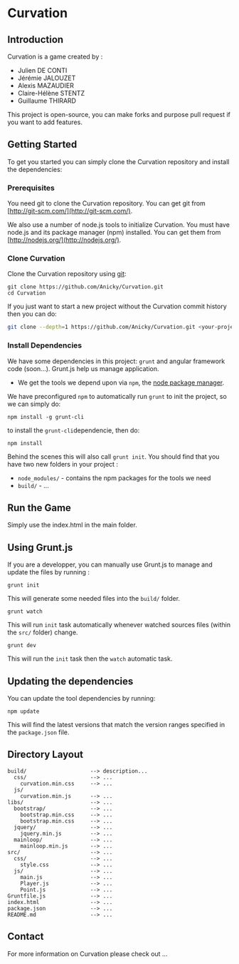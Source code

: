 # Curvation

## Introduction

Curvation is a game created by :
* Julien DE CONTI
* Jérémie JALOUZET
* Alexis MAZAUDIER
* Claire-Hélène STENTZ
* Guillaume THIRARD

This project is open-source, you can make forks and purpose pull request if you want to add features.

## Getting Started

To get you started you can simply clone the Curvation repository and install the dependencies:

### Prerequisites

You need git to clone the Curvation repository. You can get git from
[http://git-scm.com/](http://git-scm.com/).

We also use a number of node.js tools to initialize Curvation. You must have node.js and
its package manager (npm) installed.  You can get them from [http://nodejs.org/](http://nodejs.org/).

### Clone Curvation

Clone the Curvation repository using [git][git]:

```
git clone https://github.com/Anicky/Curvation.git
cd Curvation
```

If you just want to start a new project without the Curvation commit history then you can do:

```bash
git clone --depth=1 https://github.com/Anicky/Curvation.git <your-project-name>
```

### Install Dependencies

We have some dependencies in this project: `grunt` and angular framework code (soon...).
Grunt.js help us manage application.

* We get the tools we depend upon via `npm`, the [node package manager][npm].

We have preconfigured `npm` to automatically run `grunt` to init the project, so we can simply do:

```
npm install -g grunt-cli
```
to install the `grunt-cli`dependencie,
then do:
```
npm install
```

Behind the scenes this will also call `grunt init`.  You should find that you have two new
folders in your project :

* `node_modules/` - contains the npm packages for the tools we need
* `build/` - ...

## Run the Game

Simply use the index.html in the main folder.

## Using Grunt.js

If you are a developper, you can manually use Grunt.js to manage and update the files by running :

```
grunt init
```

This will generate some needed files into the `build/` folder.

```
grunt watch
```

This will run `init` task automatically whenever watched sources files (within the `src/` folder) change.

```
grunt dev
```

This will run the `init` task then the `watch` automatic task.


## Updating the dependencies

You can update the tool dependencies by running:

```
npm update
```

This will find the latest versions that match the version ranges specified in the `package.json` file.

## Directory Layout

```
build/                    --> description...
  css/                    --> ...
    curvation.min.css     --> ...
  js/
    curvation.min.js      --> ...
libs/                     --> ...
  bootstrap/              --> ...
    bootstrap.min.css     --> ...
    bootstrap.min.css     --> ...
  jquery/                 --> ...
    jquery.min.js         --> ...
  mainloop/               --> ...
    mainloop.min.js       --> ...
src/                      --> ...
  css/                    --> ...
    style.css             --> ...
  js/                     --> ...
    main.js               --> ...
    Player.js             --> ...
    Point.js              --> ...
Gruntfile.js              --> ...
index.html                --> ...
package.json              --> ...
README.md                 --> ...
```

## Contact

For more information on Curvation please check out ...

[git]: http://git-scm.com/
[npm]: https://www.npmjs.org/
[node]: http://nodejs.org
